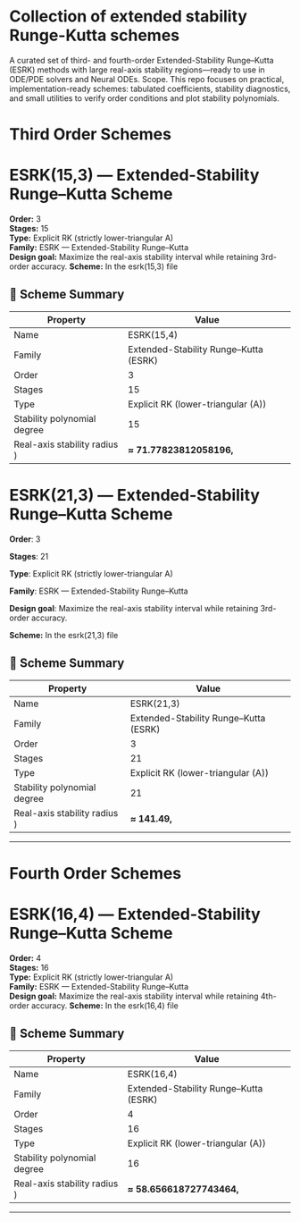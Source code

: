 # Collection of extended stability Runge-Kutta schemes 
A curated set of third- and fourth-order Extended-Stability Runge–Kutta (ESRK) methods with large real-axis stability regions—ready to use in ODE/PDE solvers and Neural ODEs.
Scope. This repo focuses on practical, implementation-ready schemes: tabulated coefficients, stability diagnostics, and small utilities to verify order conditions and plot stability polynomials.

# Third Order Schemes

# ESRK(15,3) — Extended-Stability Runge–Kutta Scheme

**Order:** 3  
**Stages:** 15  
**Type:** Explicit RK (strictly lower-triangular A)  
**Family:** ESRK — Extended-Stability Runge–Kutta  
**Design goal:** Maximize the real-axis stability interval while retaining 3rd-order accuracy.
**Scheme:** In the esrk(15,3) file



## 🔑 Scheme Summary

| Property | Value |
|----------|-------|
| Name | ESRK(15,4) |
| Family | Extended-Stability Runge–Kutta (ESRK) |
| Order | 3 |
| Stages | 15 |
| Type | Explicit RK (lower-triangular \(A\)) |
| Stability polynomial degree | 15 |
| Real-axis stability radius ) | **≈ 71.77823812058196,** |



# ESRK(21,3) — Extended-Stability Runge–Kutta Scheme

**Order**: 3

**Stages**: 21

**Type**: Explicit RK (strictly lower-triangular A)

**Family**: ESRK — Extended-Stability Runge–Kutta

**Design goal**: Maximize the real-axis stability interval while retaining 3rd-order accuracy.

**Scheme:** In the esrk(21,3) file



## 🔑 Scheme Summary

| Property | Value |
|----------|-------|
| Name | ESRK(21,3) |
| Family | Extended-Stability Runge–Kutta (ESRK) |
| Order | 3 |
| Stages | 21 |
| Type | Explicit RK (lower-triangular \(A\)) |
| Stability polynomial degree | 21 |
| Real-axis stability radius ) | **≈ 141.49,** |

---

# Fourth Order Schemes 


# ESRK(16,4) — Extended-Stability Runge–Kutta Scheme

**Order:** 4  
**Stages:** 16  
**Type:** Explicit RK (strictly lower-triangular A)  
**Family:** ESRK — Extended-Stability Runge–Kutta  
**Design goal:** Maximize the real-axis stability interval while retaining 4th-order accuracy.
**Scheme:** In the esrk(16,4) file





## 🔑 Scheme Summary

| Property | Value |
|----------|-------|
| Name | ESRK(16,4) |
| Family | Extended-Stability Runge–Kutta (ESRK) |
| Order | 4 |
| Stages | 16 |
| Type | Explicit RK (lower-triangular \(A\)) |
| Stability polynomial degree | 16 |
| Real-axis stability radius ) | **≈ 58.656618727743464,** |

---

